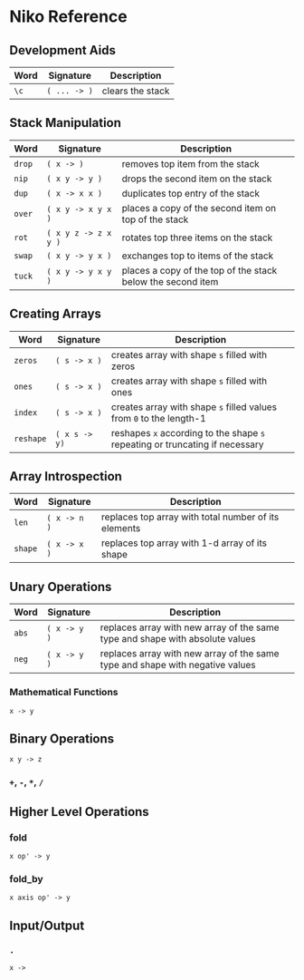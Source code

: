 # Niko Reference

## Development Aids

|Word|Signature|Description|
|---|---|---|
|`\c`|`( ... -> )`|clears the stack

## Stack Manipulation

|Word|Signature|Description|
|---|---|---|
|`drop`|`( x -> )`|removes top item from the stack
|`nip`|`( x y -> y )`|drops the second item on the stack
|`dup`|`( x -> x x )`| duplicates top entry of the stack
| `over`|`( x y -> x y x )`|places a copy of the second item on top of the stack
|`rot`|`( x y z -> z x y )`|rotates top three items on the stack
|`swap`|`( x y -> y x )`|exchanges top to items of the stack
|`tuck`|`( x y -> y x y )`|places a copy of the top of the stack below the second item

## Creating Arrays

|Word|Signature|Description|
|---|---|---|
|`zeros`|`( s -> x )`|creates array with shape `s` filled with zeros
|`ones`|`( s -> x )`|creates array with shape `s` filled with ones
|`index`|`( s -> x )`|creates array with shape `s` filled values from `0` to the length-1
|`reshape`|`( x s -> y)`|reshapes `x` according to the shape `s` repeating or truncating if necessary


## Array Introspection

|Word|Signature|Description|
|---|---|---|
|`len`|`( x -> n )`|replaces top array with total number of its elements
|`shape`|`( x -> x )`|replaces top array with 1-d array of its shape

## Unary Operations

|Word|Signature|Description|
|---|---|---|
|`abs`|`( x -> y )`|replaces array with new array of the same type and shape with absolute values
|`neg`|`( x -> y )`|replaces array with new array of the same type and shape with negative values


### Mathematical Functions

`x -> y`

## Binary Operations

`x y -> z`

### `+`, `-`, `*`, `/`

## Higher Level Operations

### fold

`x op' -> y`

### fold_by

`x axis op' -> y`

## Input/Output

### `.`

`x ->`
